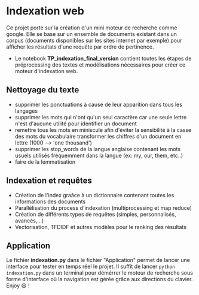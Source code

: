 # Indexation web

Ce projet porte sur la création d'un mini moteur de recherche comme google. Elle se base sur un ensemble de documents existant dans un corpus (documents disponibles sur les sites internet par exemple) pour afficher les résultats d'une requête par ordre de pertinence.


- Le notebook **TP_indexation_final_version** contient toutes les étapes de préprocessing des textes et modélisations nécessaires pour créer ce moteur d'indexation web.

## Nettoyage du texte
- supprimer les ponctuations à cause de leur apparition dans tous les langages
- supprimer les mots qui n'ont qu'un seul caractère car une seule lettre n'est d'aucune utilité pour identifier un document
- remettre tous les mots en miniscule afin d'éviter la sensibilité à la casse des mots du vocabulaire
transformer les chiffres d'un document en lettre (1000 --> 'one thousand')
- supprimer les stop_words de la langue anglaise contenant les mots usuels utilisés fréquemment dans la langue (ex: my, our, them, etc..)
- faire de la lemmatisation

## Indexation et requêtes
- Création de l'index graâce à un dictionnaire contenant toutes les informations des documents
- Parallélisation du process d'indexation (multiprocessing et map reduce)
- Création de différents types de requêtes (simples, personnalisés, avancés,...)
- Vectorisation, TFDIDF et autres modèles pour le ranking des résultats

## Application
Le fichier **indexation.py** dans le fichier "Application" permet de lancer une interface pour tester en temps réel le projet. Il suffit de lancer `python indexation.py` dans un terminal pour démérrer le moteur de recherche sous forme d'interface où la navigation est gérée grâce aux directions du clavier. Enjoy 😃 !
